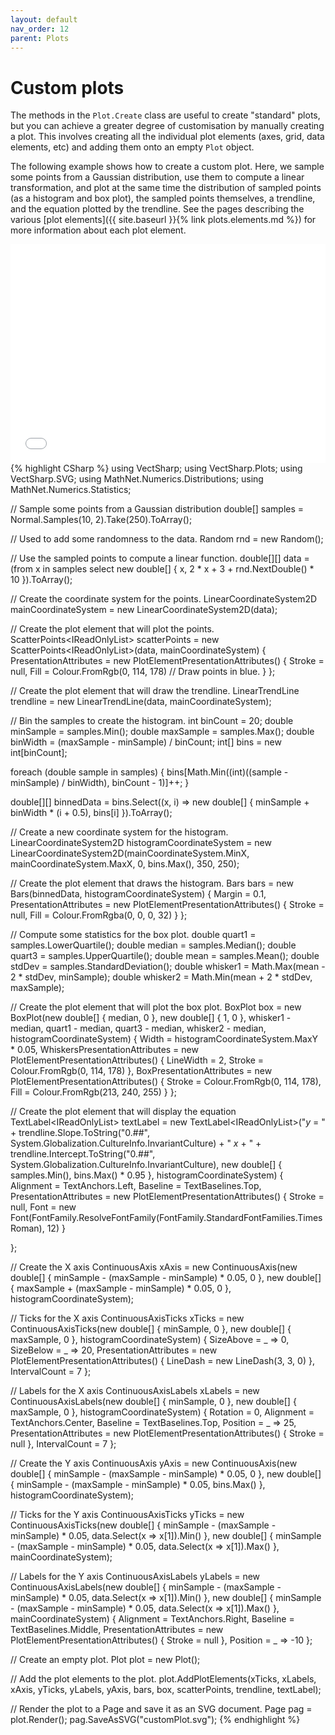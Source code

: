 ```yaml
---
layout: default
nav_order: 12
parent: Plots
---
```


# Custom plots

The methods in the `Plot.Create` class are useful to create "standard" plots, but you can achieve a greater degree of customisation by manually creating a plot. This involves creating all the individual plot elements (axes, grid, data elements, etc) and adding them onto an empty `Plot` object.

The following example shows how to create a custom plot. Here, we sample some points from a Gaussian distribution, use them to compute a linear transformation, and plot at the same time the distribution of sampled points (as a histogram and box plot), the sampled points themselves, a trendline, and the equation plotted by the trendline. See the pages describing the various [plot elements]({{ site.baseurl }}{% link plots.elements.md %}) for more information about each plot element.

<div class="code-example">
    <iframe src="assets/images/plots/custom.svg" style="width: 100%; height: 25em; border: 0px solid black"></iframe>
</div>
{% highlight CSharp %}
using VectSharp;
using VectSharp.Plots;
using VectSharp.SVG;
using MathNet.Numerics.Distributions;
using MathNet.Numerics.Statistics;

// Sample some points from a Gaussian distribution
double[] samples = Normal.Samples(10, 2).Take(250).ToArray();

// Used to add some randomness to the data.
Random rnd = new Random();

// Use the sampled points to compute a linear function.
double[][] data = (from x in samples select new double[] { x, 2 * x + 3 + rnd.NextDouble() * 10 }).ToArray();

// Create the coordinate system for the points.
LinearCoordinateSystem2D mainCoordinateSystem = new LinearCoordinateSystem2D(data);

// Create the plot element that will plot the points.
ScatterPoints<IReadOnlyList<double>> scatterPoints = new ScatterPoints<IReadOnlyList<double>>(data, mainCoordinateSystem)
{
    PresentationAttributes = new PlotElementPresentationAttributes()
    {
        Stroke = null,
        Fill = Colour.FromRgb(0, 114, 178) // Draw points in blue.
    }
};

// Create the plot element that will draw the trendline.
LinearTrendLine trendline = new LinearTrendLine(data, mainCoordinateSystem);

// Bin the samples to create the histogram.
int binCount = 20;
double minSample = samples.Min();
double maxSample = samples.Max();
double binWidth = (maxSample - minSample) / binCount;
int[] bins = new int[binCount];

foreach (double sample in samples)
{
    bins[Math.Min((int)((sample - minSample) / binWidth), binCount - 1)]++;
}

double[][] binnedData = bins.Select((x, i) => new double[] { minSample + binWidth * (i + 0.5), bins[i] }).ToArray();

// Create a new coordinate system for the histogram.
LinearCoordinateSystem2D histogramCoordinateSystem = new LinearCoordinateSystem2D(mainCoordinateSystem.MinX, mainCoordinateSystem.MaxX, 0, bins.Max(), 350, 250);

// Create the plot element that draws the histogram.
Bars bars = new Bars(binnedData, histogramCoordinateSystem)
{
    Margin = 0.1,
    PresentationAttributes = new PlotElementPresentationAttributes()
    {
        Stroke = null,
        Fill = Colour.FromRgba(0, 0, 0, 32)
    }
};

// Compute some statistics for the box plot.
double quart1 = samples.LowerQuartile();
double median = samples.Median();
double quart3 = samples.UpperQuartile();
double mean = samples.Mean();
double stdDev = samples.StandardDeviation();
double whisker1 = Math.Max(mean - 2 * stdDev, minSample);
double whisker2 = Math.Min(mean + 2 * stdDev, maxSample);

// Create the plot element that will plot the box plot.
BoxPlot box = new BoxPlot(new double[] { median, 0 }, new double[] { 1, 0 }, whisker1 - median, quart1 - median, quart3 - median, whisker2 - median, histogramCoordinateSystem)
{
    Width = histogramCoordinateSystem.MaxY * 0.05,
    WhiskersPresentationAttributes = new PlotElementPresentationAttributes() { LineWidth = 2, Stroke = Colour.FromRgb(0, 114, 178) },
    BoxPresentationAttributes = new PlotElementPresentationAttributes() { Stroke = Colour.FromRgb(0, 114, 178), Fill = Colour.FromRgb(213, 240, 255) }
};

// Create the plot element that will display the equation
TextLabel<IReadOnlyList<double>> textLabel = new TextLabel<IReadOnlyList<double>>("<i>y</i> = " + trendline.Slope.ToString("0.##", System.Globalization.CultureInfo.InvariantCulture) + " <i>x</i> + " + trendline.Intercept.ToString("0.##", System.Globalization.CultureInfo.InvariantCulture), new double[] { samples.Min(), bins.Max() * 0.95 }, histogramCoordinateSystem)
{
    Alignment = TextAnchors.Left,
    Baseline = TextBaselines.Top,
    PresentationAttributes = new PlotElementPresentationAttributes() { Stroke = null, Font = new Font(FontFamily.ResolveFontFamily(FontFamily.StandardFontFamilies.TimesRoman), 12) }

};

// Create the X axis
ContinuousAxis xAxis = new ContinuousAxis(new double[] { minSample - (maxSample - minSample) * 0.05, 0 }, new double[] { maxSample + (maxSample - minSample) * 0.05, 0 }, histogramCoordinateSystem);

// Ticks for the X axis
ContinuousAxisTicks xTicks = new ContinuousAxisTicks(new double[] { minSample, 0 }, new double[] { maxSample, 0 }, histogramCoordinateSystem)
{
    SizeAbove = _ => 0,
    SizeBelow = _ => 20,
    PresentationAttributes = new PlotElementPresentationAttributes() { LineDash = new LineDash(3, 3, 0) },
    IntervalCount = 7
};

// Labels for the X axis
ContinuousAxisLabels xLabels = new ContinuousAxisLabels(new double[] { minSample, 0 }, new double[] { maxSample, 0 }, histogramCoordinateSystem)
{
    Rotation = 0,
    Alignment = TextAnchors.Center,
    Baseline = TextBaselines.Top,
    Position = _ => 25,
    PresentationAttributes = new PlotElementPresentationAttributes() { Stroke = null },
    IntervalCount = 7
};

// Create the Y axis
ContinuousAxis yAxis = new ContinuousAxis(new double[] { minSample - (maxSample - minSample) * 0.05, 0 }, new double[] { minSample - (maxSample - minSample) * 0.05, bins.Max() }, histogramCoordinateSystem);

// Ticks for the Y axis
ContinuousAxisTicks yTicks = new ContinuousAxisTicks(new double[] { minSample - (maxSample - minSample) * 0.05, data.Select(x => x[1]).Min() }, new double[] { minSample - (maxSample - minSample) * 0.05, data.Select(x => x[1]).Max() }, mainCoordinateSystem);

// Labels for the Y axis
ContinuousAxisLabels yLabels = new ContinuousAxisLabels(new double[] { minSample - (maxSample - minSample) * 0.05, data.Select(x => x[1]).Min() }, new double[] { minSample - (maxSample - minSample) * 0.05, data.Select(x => x[1]).Max() }, mainCoordinateSystem)
{
    Alignment = TextAnchors.Right,
    Baseline = TextBaselines.Middle,
    PresentationAttributes = new PlotElementPresentationAttributes() { Stroke = null },
    Position = _ => -10
};

// Create an empty plot.
Plot plot = new Plot();

// Add the plot elements to the plot.
plot.AddPlotElements(xTicks, xLabels, xAxis, yTicks, yLabels, yAxis, bars, box, scatterPoints, trendline, textLabel);

// Render the plot to a Page and save it as an SVG document.
Page pag = plot.Render();
pag.SaveAsSVG("customPlot.svg");
{% endhighlight %}